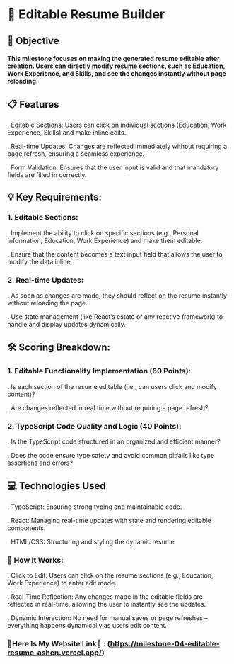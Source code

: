 # 📝 Editable Resume Builder
## 🎯 Objective
#### This milestone focuses on making the generated resume editable after creation. Users can directly modify resume sections, such as Education, Work Experience, and Skills, and see the changes instantly without page reloading.

## 📋 Features
. Editable Sections: Users can click on individual sections (Education, Work Experience, Skills) and make inline edits.

. Real-time Updates: Changes are reflected immediately without requiring a page refresh, ensuring a seamless experience.

. Form Validation: Ensures that the user input is valid and that mandatory fields are filled in correctly.

## 💡 Key Requirements:

### 1. Editable Sections:
. Implement the ability to click on specific sections (e.g., Personal Information, Education, Work Experience) and make them editable.

. Ensure that the content becomes a text input field that allows the user to modify the data inline.

### 2. Real-time Updates:
  . As soon as changes are made, they should reflect on the resume instantly without reloading the page.

  . Use state management (like React’s estate or any reactive framework) to handle and display updates dynamically.

## 🛠️ Scoring Breakdown:
### 1. Editable Functionality Implementation (60 Points):
. Is each section of the resume editable (i.e., can users click and modify content)?

. Are changes reflected in real time without requiring a page refresh?

### 2. TypeScript Code Quality and Logic (40 Points):
. Is the TypeScript code structured in an organized and efficient manner?

. Does the code ensure type safety and avoid common pitfalls like type assertions and errors?

## 💻 Technologies Used

. TypeScript: Ensuring strong typing and maintainable code.

. React: Managing real-time updates with state and rendering editable components.

. HTML/CSS: Structuring and styling the dynamic resume

### 🚀 How It Works:
. Click to Edit: Users can click on the resume sections (e.g., Education, Work Experience) to enter edit mode.

. Real-Time Reflection: Any changes made in the editable fields are reflected in real-time, allowing the user to instantly see the updates.

. Dynamic Interaction: No need for manual saves or page refreshes – everything happens dynamically as users edit content.


### 🚀Here Is My Website Link🚀 : (https://milestone-04-editable-resume-ashen.vercel.app/)


  


